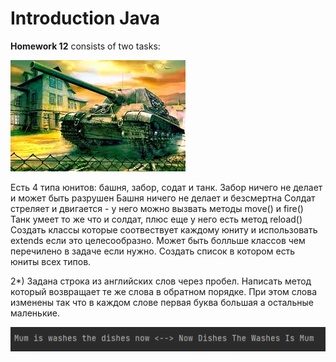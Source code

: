 # Introduction Java 
**Homework 12** consists of two tasks:

![Screenshot](https://github.com/ZNastasiZ/Lesson12/raw/main/src/img.png)


  Есть 4 типа юнитов: башня, забор, содат и танк.
 	Забор ничего не делает и может быть разрушен
   	Башня ничего не делает и безсмертна
   	Солдат стреляет и двигается - у него можно вызвать методы move() и fire()
   	Танк умеет то же что и солдат, плюс еще у него есть метод reload()
   Создать классы которые соотвествует каждому юниту и использовать extends если это целесообразно. 
   Может быть болльше классов чем перечилено в задаче если нужно.
   Создать список в котором есть юниты всех типов.

2*) Задана строка из английских слов через пробел. Написать метод который возвращает те же слова в обратном порядке. 
    При этом слова изменены так что в каждом слове первая буква большая а остальные маленькие.

![Screenshot](https://github.com/ZNastasiZ/Lesson12/raw/main/src/Screenshot.png "Screenshot of the result in the console")

